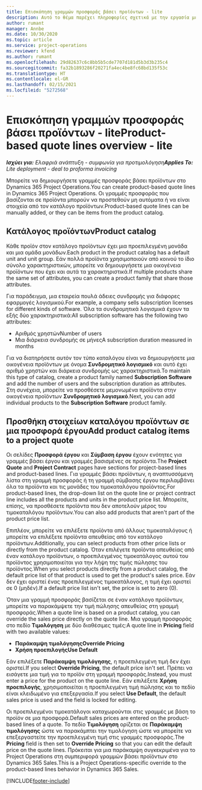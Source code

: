 ```yaml
---
title: Επισκόπηση γραμμών προσφοράς βάσει προϊόντων - lite
description: Αυτό το θέμα παρέχει πληροφορίες σχετικά με την εργασία με γραμμές σύμβασης βάσει προϊόντος.
author: rumant
manager: Annbe
ms.date: 10/30/2020
ms.topic: article
ms.service: project-operations
ms.reviewer: kfend
ms.author: rumant
ms.openlocfilehash: 29d82637c6c8bb5b5cde7707d181d5b3d3b235c4
ms.sourcegitcommit: fa32b1893286f20271fa4ec4be8fc68bd135f53c
ms.translationtype: HT
ms.contentlocale: el-GR
ms.lasthandoff: 02/15/2021
ms.locfileid: "5272568"
---
```

# <a name="product-based-quote-lines-overview---lite"></a><span data-ttu-id="581f1-103">Επισκόπηση γραμμών προσφοράς βάσει προϊόντων - lite</span><span class="sxs-lookup"><span data-stu-id="581f1-103">Product-based quote lines overview - lite</span></span>

<span data-ttu-id="581f1-104">_**Ισχύει για:** Ελαφριά ανάπτυξη - συμφωνία για προτιμολόγηση_</span><span class="sxs-lookup"><span data-stu-id="581f1-104">_**Applies To:** Lite deployment - deal to proforma invoicing_</span></span>

<span data-ttu-id="581f1-105">Μπορείτε να δημιουργήσετε γραμμές προσφοράς βάσει προϊόντων στο Dynamics 365 Project Operations.</span><span class="sxs-lookup"><span data-stu-id="581f1-105">You can create product-based quote lines in Dynamics 365 Project Operations.</span></span> <span data-ttu-id="581f1-106">Οι γραμμές προσφοράς που βασίζονται σε προϊόντα μπορούν να προστεθούν μη αυτόματα ή να είναι στοιχεία από τον κατάλογο προϊόντων.</span><span class="sxs-lookup"><span data-stu-id="581f1-106">Product-based quote lines can be manually added, or they can be items from the product catalog.</span></span>

## <a name="product-catalog"></a><span data-ttu-id="581f1-107">Κατάλογος προϊόντων</span><span class="sxs-lookup"><span data-stu-id="581f1-107">Product catalog</span></span>

<span data-ttu-id="581f1-108">Κάθε προϊόν στον κατάλογο προϊόντων έχει μια προεπιλεγμένη μονάδα και μια ομάδα μονάδων.</span><span class="sxs-lookup"><span data-stu-id="581f1-108">Each product in the product catalog has a default unit and unit group.</span></span> <span data-ttu-id="581f1-109">Εάν πολλά προϊόντα χρησιμοποιούν από κοινού το ίδιο σύνολο χαρακτηριστικών, μπορείτε να δημιουργήσετε μια οικογένεια προϊόντων που έχει και αυτά τα χαρακτηριστικά.</span><span class="sxs-lookup"><span data-stu-id="581f1-109">If multiple products share the same set of attributes, you can create a product family that share those attributes.</span></span> 

<span data-ttu-id="581f1-110">Για παράδειγμα, μια εταιρεία πουλά άδειες συνδρομής για διάφορες εφαρμογές λογισμικού.</span><span class="sxs-lookup"><span data-stu-id="581f1-110">For example, a company sells subscription licenses for different kinds of software.</span></span> <span data-ttu-id="581f1-111">Όλα τα συνδρομητικά λογισμικά έχουν τα εξής δύο χαρακτηριστικά:</span><span class="sxs-lookup"><span data-stu-id="581f1-111">All subscription software has the following two attributes:</span></span>

- <span data-ttu-id="581f1-112">Αριθμός χρηστών</span><span class="sxs-lookup"><span data-stu-id="581f1-112">Number of users</span></span>
- <span data-ttu-id="581f1-113">Μια διάρκεια συνδρομής σε μήνες</span><span class="sxs-lookup"><span data-stu-id="581f1-113">A subscription duration measured in months</span></span>

<span data-ttu-id="581f1-114">Για να διατηρήσετε αυτόν τον τύπο καταλόγου είναι να δημιουργήσετε μια οικογένεια προϊόντων με όνομα **Συνδρομητικό λογισμικό** και αυτό έχει αριθμό χρηστών και διάρκεια συνδρομής ως χαρακτηριστικά.</span><span class="sxs-lookup"><span data-stu-id="581f1-114">To maintain this type of catalog, create a product family named **Subscription Software** and add the number of users and the subscription duration as attributes.</span></span> <span data-ttu-id="581f1-115">Στη συνέχεια, μπορείτε να προσθέσετε μεμονωμένα προϊόντα στην οικογένεια προϊόντων **Συνδρομητικό λογισμικό**.</span><span class="sxs-lookup"><span data-stu-id="581f1-115">Next, you can add individual products to the **Subscription Software** product family.</span></span>

## <a name="add-product-catalog-items-to-a-project-quote"></a><span data-ttu-id="581f1-116">Προσθήκη στοιχείων καταλόγου προϊόντων σε μια προσφορά έργου</span><span class="sxs-lookup"><span data-stu-id="581f1-116">Add product catalog items to a project quote</span></span>

<span data-ttu-id="581f1-117">Οι σελίδες **Προσφορά έργου** και **Σύμβαση έργου** έχουν ενότητες για γραμμές βάσει έργου και γραμμές βασισμένες σε προϊόντα.</span><span class="sxs-lookup"><span data-stu-id="581f1-117">The **Project Quote** and **Project Contract** pages have sections for project-based lines and product-based lines.</span></span> <span data-ttu-id="581f1-118">Για γραμμές βάσει προϊόντων, η αναπτυσσόμενη λίστα στη γραμμή προσφοράς ή τη γραμμή σύμβασης έργου περιλαμβάνει όλα τα προϊόντα και τις μονάδες του τιμοκαταλόγου προϊόντος.</span><span class="sxs-lookup"><span data-stu-id="581f1-118">For product-based lines, the drop-down list on the quote line or project contract line includes all the products and units in the product price list.</span></span> <span data-ttu-id="581f1-119">Μπορείτε, επίσης, να προσθέσετε προϊόντα που δεν αποτελούν μέρος του τιμοκαταλόγου προϊόντων.</span><span class="sxs-lookup"><span data-stu-id="581f1-119">You can also add products that aren't part of the product price list.</span></span>

<span data-ttu-id="581f1-120">Επιπλέον, μπορείτε να επιλέξετε προϊόντα από άλλους τιμοκαταλόγους ή μπορείτε να επιλέξετε προϊόντα απευθείας από τον κατάλογο προϊόντων.</span><span class="sxs-lookup"><span data-stu-id="581f1-120">Additionally, you can select products from other price lists or directly from the product catalog.</span></span> <span data-ttu-id="581f1-121">Όταν επιλέγετε προϊόντα απευθείας από έναν κατάλογο προϊόντων, ο προεπιλεγμένος τιμοκατάλογος αυτού του προϊόντος χρησιμοποιείται για την λήψη της τιμής πώλησης του προϊόντος.</span><span class="sxs-lookup"><span data-stu-id="581f1-121">When you select products directly from a product catalog, the default price list of that product is used to get the product's sales price.</span></span> <span data-ttu-id="581f1-122">Εάν δεν έχει οριστεί ένας προεπιλεγμένος τιμοκατάλογος, η τιμή έχει οριστεί σε 0 (μηδέν).</span><span class="sxs-lookup"><span data-stu-id="581f1-122">If a default price list isn't set, the price is set to zero (0).</span></span>

<span data-ttu-id="581f1-123">Όταν μια γραμμή προσφοράς βασίζεται σε έναν κατάλογο προϊόντων, μπορείτε να παρακάμψετε την τιμή πώλησης απευθείας στη γραμμή προσφοράς.</span><span class="sxs-lookup"><span data-stu-id="581f1-123">When a quote line is based on a product catalog, you can override the sales price directly on the quote line.</span></span> <span data-ttu-id="581f1-124">Μια γραμμή προσφοράς στο πεδίο **Τιμολόγηση** με δύο διαθέσιμες τιμές:</span><span class="sxs-lookup"><span data-stu-id="581f1-124">A quote line in **Pricing** field with two available values:</span></span>

- <span data-ttu-id="581f1-125">**Παράκαμψη τιμολόγησης**</span><span class="sxs-lookup"><span data-stu-id="581f1-125">**Override Pricing**</span></span>
- <span data-ttu-id="581f1-126">**Χρήση προεπιλογής**</span><span class="sxs-lookup"><span data-stu-id="581f1-126">**Use Default**</span></span>

<span data-ttu-id="581f1-127">Εάν επιλέξετε **Παράκαμψη τιμολόγησης**, η προεπιλεγμένη τιμή δεν έχει οριστεί.</span><span class="sxs-lookup"><span data-stu-id="581f1-127">If you select **Override Pricing**, the default price isn't set.</span></span> <span data-ttu-id="581f1-128">Πρέπει να εισάγετε μια τιμή για το προϊόν στη γραμμή προσφοράς.</span><span class="sxs-lookup"><span data-stu-id="581f1-128">Instead, you must enter a price for the product on the quote line.</span></span> <span data-ttu-id="581f1-129">Εάν επιλέξετε **Χρήση προεπιλογής**, χρησιμοποιείται η προεπιλεγμένη τιμή πώλησης και το πεδίο είναι κλειδωμένο για επεξεργασία.</span><span class="sxs-lookup"><span data-stu-id="581f1-129">If you select **Use Default**, the default sales price is used and the field is locked for editing.</span></span>

<span data-ttu-id="581f1-130">Οι προεπιλεγμένοι τιμοκατάλογοι καταχωρούνται στις γραμμές με βάση το προϊόν σε μια προσφορά.</span><span class="sxs-lookup"><span data-stu-id="581f1-130">Default sales prices are entered on the product-based lines of a quote.</span></span> <span data-ttu-id="581f1-131">Το πεδίο **Τιμολόγηση** ορίζεται σε **Παράκαμψη τιμολόγησης** ώστε να παρακάμπτει την τιμολόγηση ώστε να μπορείτε να επεξεργαστείτε την προεπιλεγμένη τιμή στις γραμμές προσφοράς.</span><span class="sxs-lookup"><span data-stu-id="581f1-131">The **Pricing** field is then set to **Override Pricing** so that you can edit the default price on the quote lines.</span></span> <span data-ttu-id="581f1-132">Πρόκειται για μια παράκαμψη συγκεκριμένα για το Project Operations στη συμπεριφορά γραμμών βάσει προϊόντων στο Dynamics 365 Sales.</span><span class="sxs-lookup"><span data-stu-id="581f1-132">This is a Project Operations-specific override to the product-based lines behavior in Dynamics 365 Sales.</span></span>


[!INCLUDE[footer-include](../../includes/footer-banner.md)]